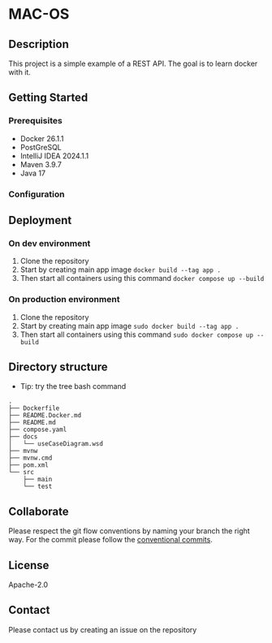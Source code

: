 # MAC-OS

## Description

This project is a simple example of a REST API. The goal is to learn docker with it.

## Getting Started
### Prerequisites
- Docker 26.1.1
- PostGreSQL
- IntelliJ IDEA 2024.1.1
- Maven 3.9.7
- Java 17

### Configuration

## Deployment

### On dev environment

1. Clone the repository
2. Start by creating main app image `docker build --tag app .`
3. Then start all containers using this command `docker compose up --build`

### On production environment

1. Clone the repository
2. Start by creating main app image `sudo docker build --tag app .`
3. Then start all containers using this command `sudo docker compose up --build`

## Directory structure

* Tip: try the tree bash command

```shell
.
├── Dockerfile
├── README.Docker.md
├── README.md
├── compose.yaml
├── docs
│   └── useCaseDiagram.wsd
├── mvnw
├── mvnw.cmd
├── pom.xml
└── src
    ├── main
    └── test
```

## Collaborate

Please respect the git flow conventions by naming your branch the right way.
For the commit please follow the [conventional commits](https://www.conventionalcommits.org/en/v1.0.0/).

## License

Apache-2.0

## Contact

Please contact us by creating an issue on the repository
